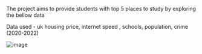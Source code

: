 The project aims to provide students with top 5 places to study by exploring the bellow data

Data used - uk housing price, internet speed , schools, population, crime (2020-2022) 


![image](https://github.com/user-attachments/assets/87ec7b18-2771-4cc6-9378-5376f7eb6029)
